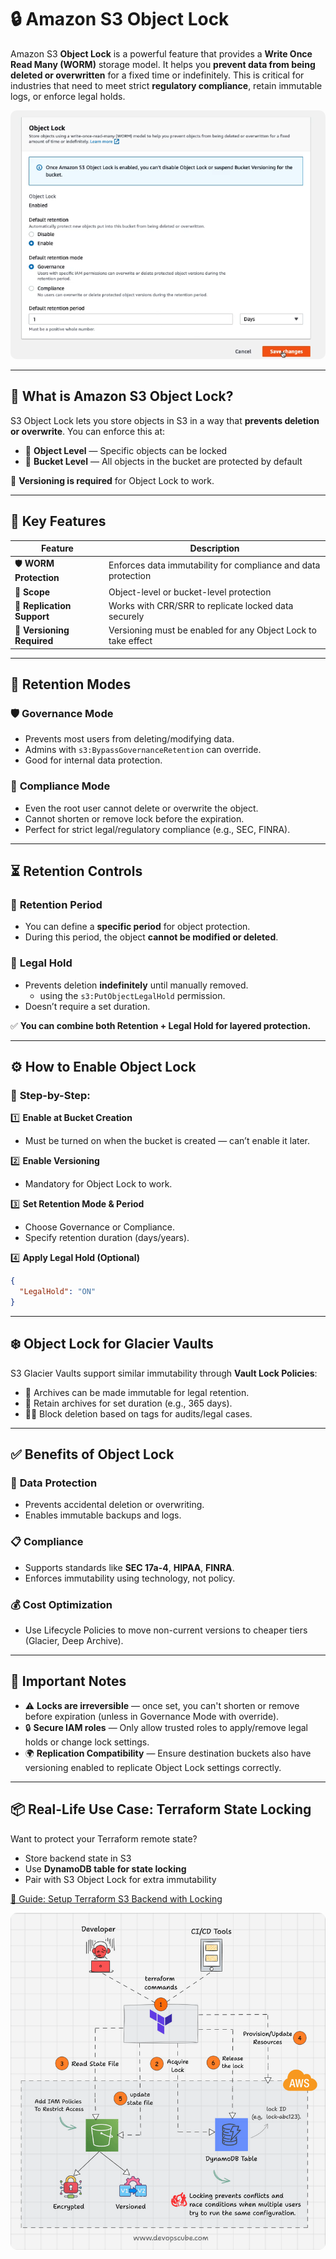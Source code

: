 # 🔒 **Amazon S3 Object Lock**

Amazon S3 **Object Lock** is a powerful feature that provides a **Write Once Read Many (WORM)** storage model. It helps you **prevent data from being deleted or overwritten** for a fixed time or indefinitely. This is critical for industries that need to meet strict **regulatory compliance**, retain immutable logs, or enforce legal holds.

<div align="center">
  <img src="images/s3-object-lock.png" style="border-radius: 10px;" alt="s3-object-lock">
</div>

---

## 🌟 **What is Amazon S3 Object Lock?**

S3 Object Lock lets you store objects in S3 in a way that **prevents deletion or overwrite**. You can enforce this at:

- 🔹 **Object Level** — Specific objects can be locked
- 🔹 **Bucket Level** — All objects in the bucket are protected by default

🔐 **Versioning is required** for Object Lock to work.

---

## 🧩 **Key Features**

| Feature                    | Description                                                   |
| -------------------------- | ------------------------------------------------------------- |
| 🛡️ **WORM Protection**     | Enforces data immutability for compliance and data protection |
| 📁 **Scope**               | Object-level or bucket-level protection                       |
| 🔗 **Replication Support** | Works with CRR/SRR to replicate locked data securely          |
| 🔄 **Versioning Required** | Versioning must be enabled for any Object Lock to take effect |

---

## 📜 **Retention Modes**

### 🛡️ **Governance Mode**

- Prevents most users from deleting/modifying data.
- Admins with `s3:BypassGovernanceRetention` can override.
- Good for internal data protection.

### 🔐 **Compliance Mode**

- Even the root user cannot delete or overwrite the object.
- Cannot shorten or remove lock before the expiration.
- Perfect for strict legal/regulatory compliance (e.g., SEC, FINRA).

---

## ⏳ **Retention Controls**

### 📅 **Retention Period**

- You can define a **specific period** for object protection.
- During this period, the object **cannot be modified or deleted**.

### 📑 **Legal Hold**

- Prevents deletion **indefinitely** until manually removed.
  - using the `s3:PutObjectLegalHold` permission.
- Doesn’t require a set duration.

✅ **You can combine both Retention + Legal Hold for layered protection.**

---

## ⚙️ **How to Enable Object Lock**

### 🔧 **Step-by-Step:**

1️⃣ **Enable at Bucket Creation**

- Must be turned on when the bucket is created — can’t enable it later.

2️⃣ **Enable Versioning**

- Mandatory for Object Lock to work.

3️⃣ **Set Retention Mode & Period**

- Choose Governance or Compliance.
- Specify retention duration (days/years).

4️⃣ **Apply Legal Hold (Optional)**

```json
{
  "LegalHold": "ON"
}
```

---

## ❄️ **Object Lock for Glacier Vaults**

S3 Glacier Vaults support similar immutability through **Vault Lock Policies**:

- 🔐 Archives can be made immutable for legal retention.
- 📅 Retain archives for set duration (e.g., 365 days).
- 🕵️‍♀️ Block deletion based on tags for audits/legal cases.

---

## ✅ **Benefits of Object Lock**

### 🔐 **Data Protection**

- Prevents accidental deletion or overwriting.
- Enables immutable backups and logs.

### 📋 **Compliance**

- Supports standards like **SEC 17a-4**, **HIPAA**, **FINRA**.
- Enforces immutability using technology, not policy.

### 💰 **Cost Optimization**

- Use Lifecycle Policies to move non-current versions to cheaper tiers (Glacier, Deep Archive).

---

## 📝 **Important Notes**

- ⚠️ **Locks are irreversible** — once set, you can't shorten or remove before expiration (unless in Governance Mode with override).
- 🔒 **Secure IAM roles** — Only allow trusted roles to apply/remove legal holds or change lock settings.
- 🌍 **Replication Compatibility** — Ensure destination buckets also have versioning enabled to replicate Object Lock settings correctly.

---

## 📦 **Real-Life Use Case: Terraform State Locking**

Want to protect your Terraform remote state?

- Store backend state in S3
- Use **DynamoDB table for state locking**
- Pair with S3 Object Lock for extra immutability

[🔗 Guide: Setup Terraform S3 Backend with Locking](https://devopscube.com/setup-terraform-remote-state-s3-dynamodb/)

<div align="center">
  <img src="images/lock-terraform-state-with-dynamodb.gif" style="border-radius: 10px;" alt="lock-terraform-state-with-dynamodb">
</div>
